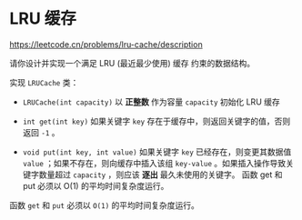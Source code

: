 # LRU 缓存

https://leetcode.cn/problems/lru-cache/description

请你设计并实现一个满足  LRU (最近最少使用) 缓存 约束的数据结构。

实现 `LRUCache` 类：

- `LRUCache(int capacity)` 以 **正整数** 作为容量 `capacity` 初始化 LRU 缓存

- `int get(int key)` 如果关键字 `key` 存在于缓存中，则返回关键字的值，否则返回 `-1` 。

- `void put(int key, int value)` 如果关键字 `key` 已经存在，则变更其数据值 `value` ；如果不存在，则向缓存中插入该组 `key-value` 。如果插入操作导致关键字数量超过 `capacity` ，则应该 **逐出** 最久未使用的关键字。
函数 get 和 put 必须以 O(1) 的平均时间复杂度运行。

函数 `get` 和 `put` 必须以 `O(1)` 的平均时间复杂度运行。

